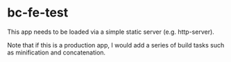 # bc-fe-test

This app needs to be loaded via a simple static server (e.g. http-server).

Note that if this is a production app, I would add a series of build tasks such as minification and concatenation.